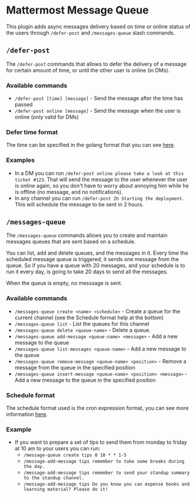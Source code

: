 # Mattermost Message Queue

This plugin adds async messages delivery based on time or online status of the users through `/defer-post` and `/messages-queue` slash commands.

## `/defer-post`

The `/defer-post` commands that allows to defer the delivery of a message for certain amount of time, or until the other user is online (in DMs).

### Available commands

  * `/defer-post [time] [message]` - Send the message after the time has passed
  * `/defer-post online [message]` - Send the message when the user is online (only valid for DMs)

### Defer time format

The time can be specified in the golang format that you can see [here](https://golang.org/pkg/time/#ParseDuration).

### Examples

  * In a DM you can run `/defer-post online please take a look at this ticket
    #123`. That will send the message to the user whenever the user is online
    again, so you don't have to worry about annoying him while he is offline (no
    message, and no notifications).
  * In any channel you can run `/defer-post 2h Starting the deployment`. This
    will schedule the message to be sent in 2 hours.

## `/messages-queue`

The `/messages-queue` commands allows you to create and maintain messages
queues that are sent based on a schedule.

You can list, add and delete queues, and the messages in it. Every time the
scheduled message queue is triggered, it sends one message from the queue. So
if you have a queue with 20 messages, and your schedule is to run it every day,
is going to take 20 days to send all the messages.

When the queue is empty, no messsage is sent.

### Available commands

  * `/messages-queue create <name> <schedule>` - Create a queue for the current channel (see the Schedule format help at the bottom)
  * `/messages-queue list` - List the queues for this channel
  * `/messages-queue delete <queue-name>` - Delete a queue.
  * `/messages-queue add-message <queue-name> <message>` - Add a new message to the queue
  * `/messages-queue list-messages <queue-name>` - Add a new message to the queue
  * `/messages-queue remove-message <queue-name> <position>` - Remove a message from the queue in the specified position
  * `/messages-queue insert-message <queue-name> <position> <message>` - Add a new message to the queue in the specified position

### Schedule format

The schedule format used is the cron expression format, you can see more information [here](https://en.wikipedia.org/wiki/Cron).

### Example

  * If you want to prepare a set of tips to send them from monday to friday at 10 am to your users you can run:
    * `/message-queue create tips 0 10 * * 1-5`
    * `/message-add-message tips remember to take some breaks during the day.`
    * `/message-add-message tips remember to send your standup summary to the standup channel.`
    * `/message-add-message tips Do you know you can expense books and learning material? Please do it!`
